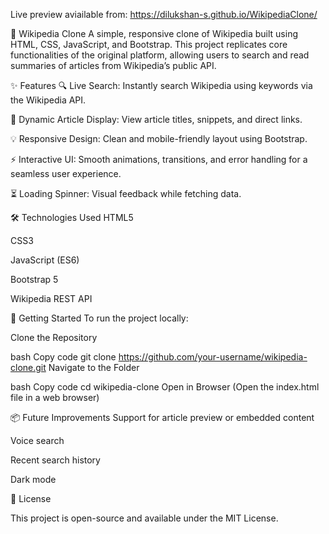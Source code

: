 Live preview aviailable from: https://dilukshan-s.github.io/WikipediaClone/

🧠 Wikipedia Clone
A simple, responsive clone of Wikipedia built using HTML, CSS, JavaScript, and Bootstrap. This project replicates core functionalities of the original platform, allowing users to search and read summaries of articles from Wikipedia’s public API.

✨ Features
🔍 Live Search: Instantly search Wikipedia using keywords via the Wikipedia API.

📄 Dynamic Article Display: View article titles, snippets, and direct links.

💡 Responsive Design: Clean and mobile-friendly layout using Bootstrap.

⚡ Interactive UI: Smooth animations, transitions, and error handling for a seamless user experience.

⏳ Loading Spinner: Visual feedback while fetching data.

🛠️ Technologies Used
HTML5

CSS3

JavaScript (ES6)

Bootstrap 5

Wikipedia REST API

🚀 Getting Started
To run the project locally:

Clone the Repository

bash
Copy code
git clone https://github.com/your-username/wikipedia-clone.git
Navigate to the Folder

bash
Copy code
cd wikipedia-clone
Open in Browser (Open the index.html file in a web browser)

📦 Future Improvements
Support for article preview or embedded content

Voice search

Recent search history

Dark mode

📄 License

This project is open-source and available under the MIT License.
